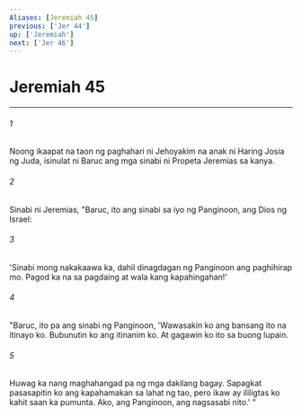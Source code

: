 ```yaml
---
Aliases: [Jeremiah 45]
previous: ['Jer 44']
up: ['Jeremiah']
next: ['Jer 46']
---
```

# Jeremiah 45

***






















###### 1 










Noong ikaapat na taon ng paghahari ni Jehoyakim na anak ni Haring Josia ng Juda, isinulat ni Baruc ang mga sinabi ni Propeta Jeremias sa kanya. 





















###### 2 










Sinabi ni Jeremias, "Baruc, ito ang sinabi sa iyo ng Panginoon, ang Dios ng Israel: 





















###### 3 










'Sinabi mong nakakaawa ka, dahil dinagdagan ng Panginoon ang paghihirap mo. Pagod ka na sa pagdaing at wala kang kapahingahan!' 





















###### 4 










"Baruc, ito pa ang sinabi ng Panginoon, 'Wawasakin ko ang bansang ito na itinayo ko. Bubunutin ko ang itinanim ko. At gagawin ko ito sa buong lupain. 





















###### 5 










Huwag ka nang maghahangad pa ng mga dakilang bagay. Sapagkat pasasapitin ko ang kapahamakan sa lahat ng tao, pero ikaw ay ililigtas ko kahit saan ka pumunta. Ako, ang Panginoon, ang nagsasabi nito.' "
